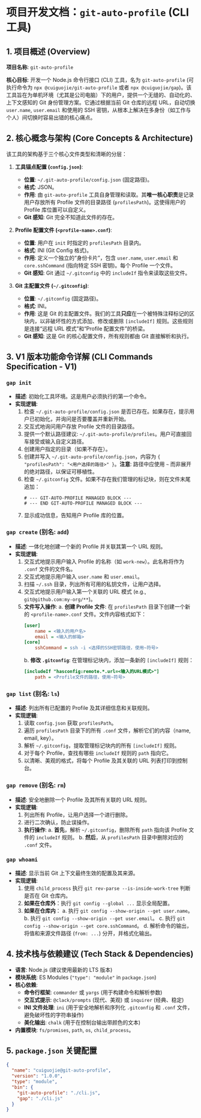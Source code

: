 # **项目开发文档：`git-auto-profile` (CLI 工具)**

## **1. 项目概述 (Overview)**

**项目名称**: `git-auto-profile`

**核心目标**: 开发一个 Node.js 命令行接口 (CLI) 工具，名为 `git-auto-profile` (可执行命令为 `npx @cuiguojie/git-auto-profile` 或者 `npx @cuiguojie/gap`)。该工具旨在为单机环境（尤其是公司电脑）下的用户，提供一个无缝的、自动化的、上下文感知的 Git 身份管理方案。它通过根据当前 Git 仓库的远程 URL，自动切换 `user.name`, `user.email` 和使用的 SSH 密钥，从根本上解决在多身份（如工作与个人）间切换时容易出错的核心痛点。


## **2. 核心概念与架构 (Core Concepts & Architecture)**

该工具的架构基于三个核心文件类型和清晰的分层：

1.  **工具锚点配置 (`config.json`)**:
    *   **位置**: `~/.git-auto-profile/config.json` (固定路径)。
    *   **格式**: JSON。
    *   **作用**: 由 `git-auto-profile` 工具自身管理和读取。其**唯一核心职责**是记录用户存放所有 Profile 文件的目录路径 (`profilesPath`)。这使得用户的 Profile 库位置可以自定义。
    *   **Git 感知**: Git 完全不知道此文件的存在。

2.  **Profile 配置文件 (`<profile-name>.conf`)**:
    *   **位置**: 用户在 `init` 时指定的 `profilesPath` 目录内。
    *   **格式**: INI (Git Config 格式)。
    *   **作用**: 定义一个独立的“身份卡片”，包含 `user.name`, `user.email` 和 `core.sshCommand` (指向特定 SSH 密钥)。每个 Profile 一个文件。
    *   **Git 感知**: Git 通过 `~/.gitconfig` 中的 `includeIf` 指令来读取这些文件。

3.  **Git 主配置文件 (`~/.gitconfig`)**:
    *   **位置**: `~/.gitconfig` (固定路径)。
    *   **格式**: INI。
    *   **作用**: 这是 Git 的主配置文件。我们的工具**只应**在一个被特殊注释标记的区块内，以非破坏性的方式添加、修改或删除 `[includeIf]` 规则。这些规则是连接“远程 URL 模式”和“Profile 配置文件”的桥梁。
    *   **Git 感知**: 这是 Git 的核心配置文件，所有规则都由 Git 直接解析和执行。


## **3. V1 版本功能命令详解 (CLI Commands Specification - V1)**

### **`gap init`**
*   **描述**: 初始化工具环境。这是用户必须执行的第一个命令。
*   **实现逻辑**:
    1.  检查 `~/.git-auto-profile/config.json` 是否已存在。如果存在，提示用户已初始化，并询问是否要覆盖并重新开始。
    2.  交互式地询问用户存放 Profile 文件的目录路径。
    3.  提供一个默认路径建议: `~/.git-auto-profile/profiles`。用户可直接回车接受或输入自定义路径。
    4.  创建用户指定的目录（如果不存在）。
    5.  创建并写入 `~/.git-auto-profile/config.json`，内容为 `{ "profilesPath": "<用户选择的路径>" }`。**注意**: 路径中应使用 `~` 而非展开的绝对路径，以保证可移植性。
    6.  检查 `~/.gitconfig` 文件。如果不存在我们管理的标记块，则在文件末尾追加：
        ```
        # --- GIT-AUTO-PROFILE MANAGED BLOCK ---
        # --- END GIT-AUTO-PROFILE MANAGED BLOCK ---
        ```
    7.  显示成功信息，告知用户 Profile 库的位置。

### **`gap create` (别名: `add`)**
*   **描述**: 一体化地创建一个新的 Profile 并关联其第一个 URL 规则。
*   **实现逻辑**:
    1.  交互式地提示用户输入 Profile 的名称（如 `work-new`）。此名称将作为 `.conf` 文件的文件名。
    2.  交互式地提示用户输入 `user.name` 和 `user.email`。
    3.  扫描 `~/.ssh` 目录，列出所有可用的私钥文件，让用户选择。
    4.  交互式地提示用户输入第一个关联的 URL 模式 (e.g., `git@github.com:my-org/**`)。
    5.  **文件写入操作**:
        a. **创建 Profile 文件**: 在 `profilesPath` 目录下创建一个新的 `<profile-name>.conf` 文件。文件内容格式如下：
           ```ini
           [user]
               name = <输入的用户名>
               email = <输入的邮箱>
           [core]
               sshCommand = ssh -i <选择的SSH密钥路径，使用~符号>
           ```
        b. **修改 `.gitconfig`**: 在管理标记块内，添加一条新的 `[includeIf]` 规则：
           ```ini
           [includeIf "hasconfig:remote.*.url=<输入的URL模式>"]
               path = <Profile文件的路径，使用~符号>
           ```

### **`gap list` (别名: `ls`)**
*   **描述**: 列出所有已配置的 Profile 及其详细信息和关联规则。
*   **实现逻辑**:
    1.  读取 `config.json` 获取 `profilesPath`。
    2.  遍历 `profilesPath` 目录下的所有 `.conf` 文件，解析它们的内容（name, email, key）。
    3.  解析 `~/.gitconfig`，提取管理标记块内的所有 `[includeIf]` 规则。
    4.  对于每个 Profile，查找有哪些 `includeIf` 规则的 `path` 指向它。
    5.  以清晰、美观的格式，将每个 Profile 及其关联的 URL 列表打印到控制台。

### **`gap remove` (别名: `rm`)**
*   **描述**: 安全地删除一个 Profile 及其所有关联的 URL 规则。
*   **实现逻辑**:
    1.  列出所有 Profile，让用户选择一个进行删除。
    2.  进行二次确认，防止误操作。
    3.  **执行操作**:
        a. **首先**，解析 `~/.gitconfig`，删除所有 `path` 指向该 Profile 文件的 `includeIf` 规则。
        b. **然后**，从 `profilesPath` 目录中删除对应的 `.conf` 文件。

### **`gap whoami`**
*   **描述**: 显示当前 Git 上下文最终生效的配置及其来源。
*   **实现逻辑**:
    1.  使用 `child_process` 执行 `git rev-parse --is-inside-work-tree` 判断是否在 Git 仓库内。
    2.  **如果在仓库外**：执行 `git config --global ...` 显示全局配置。
    3.  **如果在仓库内**：
        a. 执行 `git config --show-origin --get user.name`。
        b. 执行 `git config --show-origin --get user.email`。
        c. 执行 `git config --show-origin --get core.sshCommand`。
        d. 解析命令的输出，将值和来源文件路径 (`from: ...`) 分开，并格式化输出。


## **4. 技术栈与依赖建议 (Tech Stack & Dependencies)**

*   **语言**: Node.js (建议使用最新的 LTS 版本)
*   **模块系统**: ES Modules (`"type": "module"` in `package.json`)
*   **核心依赖**:
    *   **命令行框架**: `commander` 或 `yargs` (用于构建命令和解析参数)
    *   **交互式提示**: `@clack/prompts` (现代、美观) 或 `inquirer` (经典、稳定)
    *   **INI 文件处理**: `ini` (用于安全地解析和序列化 `.gitconfig` 和 `.conf` 文件，避免破坏性的字符串操作)
    *   **美化输出**: `chalk` (用于在控制台输出带颜色的文本)
*   **内置模块**: `fs/promises`, `path`, `os`, `child_process`。


## **5. `package.json` 关键配置**

```json
{
  "name": "cuiguojie@git-auto-profile",
  "version": "1.0.0",
  "type": "module",
  "bin": {
    "git-auto-profile": "./cli.js",
    "gap": "./cli.js"
  }
}
```